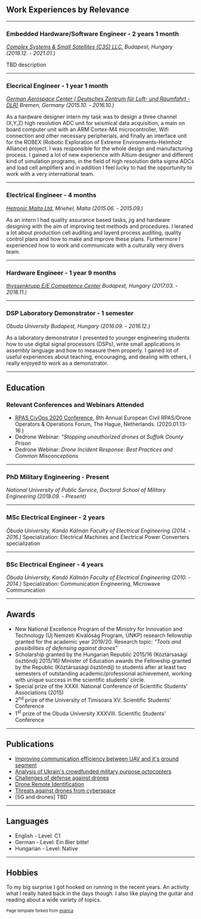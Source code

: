 
## Work Experiences by Relevance
---
### Embedded Hardware/Software Engineer - 2 years 1 month
*[Complex Systems & Small Satellites (C3S) LLC.](https://www.c3s.hu/) Budapest, Hungary (2018.12. - 2021.01.)*

TBD description

---
### Elecrical Engineer - 1 year 1 month
*[German Aerospace Center ( Deutsches Zentrum für Luft- und Raumfahrt - DLR)](https://www.dlr.de/content/de/standort/bremen.html) Bremen, Germany (2015.10. - 2016.10.)*

As a hardware designer intern my task was to design a three channel (X,Y,Z) high resolution ADC unit for seismical data acquisition, a main on board computer unit with an ARM Cortex-M4 microcontroller, Wifi connection and other necessary peripherials, and finally an interface unit for the ROBEX (Robotic Exploration of Extreme Environments-Helmholz Alliance) project. I was responsible for the whole design and manufacturing process. I gained a lot of new experience with Altium designer and different kind of simulation programs, in the field of high resolution delta sigma ADCs and load cell amplifiers and in addition I feel lucky to had the opportunity to work with a very international team.

---
### Electrical Engineer - 4 months
*[Hetronic Malta Ltd.](https://www.hetronic.com/) Mriehel, Malta (2015.06. - 2015.09.)*

As an intern I had quality assurance based tasks, jig and hardware designing with the aim of improving test methods and procedures. I leraned a lot about production cell auditing and layerd process auditing, quality control plans and how to make and improve these plans. Furthermore I experienced how to work and communicate with a culturally very divers team.

---
### Hardware Engineer - 1 year 9 months
*[thyssenkrupp E/E Competence Center](https://www.thyssenkrupp.hu/en/sites/budapest) Budapest, Hungary (2017.03. - 2018.11.)*

---
### DSP Laboratory Demonstrator - 1 semester
*Obuda University Budapest, Hungary (2016.09. - 2016.12.)*

As a laboratory demonstrator I presented to younger engineering students how to use digital signal processors (DSPs), write small applications in assembly language and how to measure them properly. I gained lot of useful experiences about teaching, encouraging, and dealing with others, I really enjoyed to work as a demonstrator.

---
## Education

### Relevant Conferences and Webinars Attended
 * [RPAS CivOps 2020 Conference](https://rpas-civops.com/), 8th Annual European Civil RPAS/Drone Operators & Operations Forum, The Hague, Netherlands. (2020.01.13-16.)
 * Dedrone Webinar: *"Stopping unauthorized drones at Suffolk County Prison*
 * Dedrone Webinar: *Drone Incident Response: Best Practices and Common Misconceptions*

---
### PhD Military Engineering - Present
*National University of Public Service, Doctoral School of Military Engineering (2018.09. - Present)*

---
### MSc Electrical Engineer - 2 years
*Óbuda University, Kandó Kálmán Faculty of Electrical Engineering (2014. - 2016.)*
Specialization: Electrical Machines and Electrical Power Converters specialization

---
### BSc Electrical Engineer - 4 years
*Óbuda University, Kandó Kálmán Faculty of Electrical Engineering (2010. - 2014.)*
Specialization: Communication Engineering, Microwave Communication

---
## Awards

* New National Excellence Program of the Ministry for Innovation and Technology (Új Nemzeti Kiválóság Program, ÚNKP) research fellowship granted for the academic year 2019/20. Research topic: *"Tools and possibilities of defensing against drones"*
* Scholarship granted by the Hungarian Republic 2015/16 (Köztársasági ösztöndíj 2015/16)
Minister of Education awards the Fellowship granted by the Republic (Köztársasági ösztöndíj) to
students after at least two semesters of outstanding academic/professional achievement, working with unique success in the scientific students’ circle.
* Special prize of the XXXII. National Conference of Scientific Students' Associations (2015)
* 2<sup>nd</sup> prize of the University of Timisoara XV. Scientific Students' Conference
* 1<sup>st</sup> prize of the Obuda University XXXVIII. Scientific Students' Conference

---
## Publications
- [Improving communication efficiency between UAV and it's ground segment](/publication_descriptions.md#improving-communication-efficiency-between-uav-and-its-ground-segment)
- [Analysis of Ukrain's crowdfunded military purpose octocopters](/publication_descriptions.md#analysis-of-ukrains-crowdfunded-military-purpose-octocopters)
- [Challenges of defense against drones](/publication_descriptions.md#challenges-of-defense-against-drones)
- [Drone Remote Identification](/publication_descriptions.md#drone-remote-identification)
- [Threats against drones from cyberspace](/publication_descriptions.md#threats-against-drones-from-cyberspace)
- [5G and drones] TBD

---
## Languages
* English     - Level: C1
* German      - Level: Ein Bier bitte!
* Hungarian   - Level: Native

---
## Hobbies
To my big surprise I got hooked on running in the recent years. An activity what I really hated back in the days though. I also like playing the guitar and reading about a wide variety of topics.





<p style="font-size:11px">Page template forked from <a href="https://github.com/evanca/quick-portfolio">evanca</a></p>
<!-- Remove above link if you don't want to attibute -->
